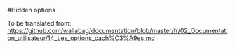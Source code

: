 #Hidden options

To be translated from: https://github.com/wallabag/documentation/blob/master/fr/02_Documentation_utilisateur/14_Les_options_cach%C3%A9es.md

